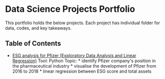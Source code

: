 # Data Science Projects Portfolio

This portfolio holds the below projects. 
Each project has individual folder for data, codes, and key takeaways.
## Table of Contents
* [ESG analysis for Pfizer (Exploratory Data Analysis and Linear Regression)](#ESG-analysis-for-Pfizer-(Linear-Regression))
Tool: Python
Topic: * identify Pfizer company's position in the pharmaceutical industry
       * visualise the development of Pfizer from 2016 to 2018
       * linear regression between ESG score and total assets
